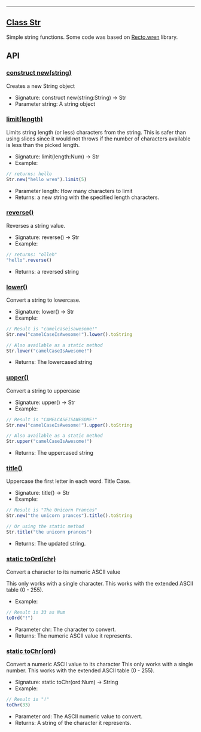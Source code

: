<!-- file: domepunk/utils/string.wren -->
<!-- documentation automatically generated using domepunk/tools/doc -->
---
## [Class Str](https://github.com/ninjascl/domepunk/blob/main/domepunk/utils/string.wren#L6)


Simple string functions.
Some code was based on [Recto.wren](https://github.com/BrianOtto/Recto/blob/master/Recto.wren) library.

## API

### [construct new(string)](https://github.com/ninjascl/domepunk/blob/main/domepunk/utils/string.wren#L64)


Creates a new String object
- Signature: construct new(string:String) -> Str
- Parameter string: A string object

### [limit(length)](https://github.com/ninjascl/domepunk/blob/main/domepunk/utils/string.wren#L82)


Limits string length (or less) characters from the string.
This is safer than using slices since it would not
throws if the number of characters available is less than
the picked length.
- Signature: limit(length:Num) -> Str
- Example:
```js
// returns: hello
Str.new("hello wren").limit(5)
```
- Parameter length: How many characters to limit
- Returns: a new string with the specified length characters.

### [reverse()](https://github.com/ninjascl/domepunk/blob/main/domepunk/utils/string.wren#L96)


Reverses a string value.
- Signature: reverse() -> Str
- Example:
```js
// returns: "olleh"
"hello".reverse()
```
- Returns: a reversed string

### [lower()](https://github.com/ninjascl/domepunk/blob/main/domepunk/utils/string.wren#L113)


Convert a string to lowercase.
- Signature: lower() -> Str
- Example:
```js
// Result is "camelcaseisawesome!"
Str.new("camelCaseIsAwesome!").lower().toString

// Also available as a static method
Str.lower("camelCaseIsAwesome!")
```
- Returns: The lowercased string

### [upper()](https://github.com/ninjascl/domepunk/blob/main/domepunk/utils/string.wren#L136)


Convert a string to uppercase
- Signature: upper() -> Str
- Example:
```js
// Result is "CAMELCASEISAWESOME!"
Str.new("camelCaseIsAwesome!").upper().toString

// Also available as a static method
Str.upper("camelCaseIsAwesome!")
```
- Returns: The uppercased string

### [title()](https://github.com/ninjascl/domepunk/blob/main/domepunk/utils/string.wren#L159)


Uppercase the first letter in each word. Title Case.
- Signature: title() -> Str
- Example:
```js
// Result is "The Unicorn Prances"
Str.new("the unicorn prances").title().toString

// Or using the static method
Str.title("the unicorn prances")
````
- Returns: The updated string.

### [static toOrd(chr)](https://github.com/ninjascl/domepunk/blob/main/domepunk/utils/string.wren#L206)


Convert a character to its numeric ASCII value

This only works with a single character.
This works with the extended ASCII table (0 - 255).

- Example:
```js
// Result is 33 as Num
toOrd("!")
```
- Parameter chr: The character to convert.
- Returns: The numeric ASCII value it represents.

### [static toChr(ord)](https://github.com/ninjascl/domepunk/blob/main/domepunk/utils/string.wren#L226)


Convert a numeric ASCII value to its character
This only works with a single number.
This works with the extended ASCII table (0 - 255).
- Signature: static toChr(ord:Num) -> String
- Example:
```js
// Result is "!"
toChr(33)
```
- Parameter ord: The ASCII numeric value to convert.
- Returns: A string of the character it represents.
